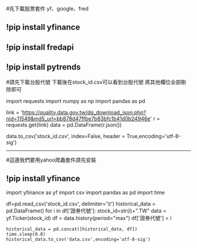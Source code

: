 #先下載股票套件 yf、google、fred

## !pip install yfinance 
## !pip install fredapi 
## !pip install pytrends 





#請先下載台股代號  下載後在stock_id.csv可以看到台股代號 將其他欄位全部刪除即可

import requests
import numpy as np
import pandas as pd

link = 'https://quality.data.gov.tw/dq_download_json.php?nid=11549&md5_url=bb878d47ffbe7b83bfc1b41d0b24946e'
r = requests.get(link)
data = pd.DataFrame(r.json())

data.to_csv('stock_id.csv', index=False, header = True,encoding='utf-8-sig')

---------------------------------------------------------------------------------------------------------

#這邊我們要用yahoo爬蟲套件請先安裝

!pip install yfinance
---------------------------------------------------------------------------------------------------------
import yfinance as yf
import csv
import pandas as pd
import time

df=pd.read_csv('stock_id.csv', delimiter='\t')
historical_data = pd.DataFrame()
for i in df['證券代號']:
    stock_id=str(i)+".TW"
    data = yf.Ticker(stock_id)
    df = data.history(period="max")
    df['證券代號'] = i

    historical_data = pd.concat([historical_data, df])
    time.sleep(0.8)
    historical_data.to_csv('data.csv',encoding='utf-8-sig')
